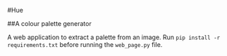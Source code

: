 #Hue

##A colour palette generator

A web application to extract a palette from an image.
Run ```pip install -r requirements.txt``` before running the ```web_page.py``` file.
